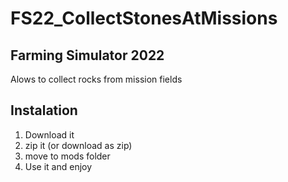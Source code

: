 # FS22_CollectStonesAtMissions
## Farming Simulator 2022
Alows to collect rocks from mission fields


## Instalation
1) Download it
1) zip it (or download as zip)
2) move to mods folder
3) Use it and enjoy

